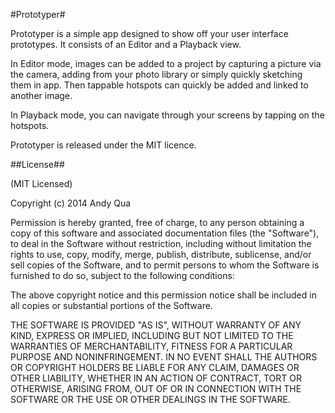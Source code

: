 #Prototyper#

Prototyper is a simple app designed to show off your user interface prototypes. It consists of an Editor and a Playback view.

In Editor mode, images can be added to a project by capturing a picture via the camera, adding from your photo library or simply quickly sketching them in app.
Then tappable hotspots can quickly be added and linked to another image.

In Playback mode, you can navigate through your screens by tapping on the hotspots.

Prototyper is released under the MIT licence.

##License##

(MIT Licensed)

Copyright (c) 2014 Andy Qua

Permission is hereby granted, free of charge, to any person obtaining a copy of this software and associated documentation files (the "Software"), to deal in the Software without restriction, including without limitation the rights to use, copy, modify, merge, publish, distribute, sublicense, and/or sell copies of the Software, and to permit persons to whom the Software is furnished to do so, subject to the following conditions:

The above copyright notice and this permission notice shall be included in all copies or substantial portions of the Software.

THE SOFTWARE IS PROVIDED "AS IS", WITHOUT WARRANTY OF ANY KIND, EXPRESS OR IMPLIED, INCLUDING BUT NOT LIMITED TO THE WARRANTIES OF MERCHANTABILITY, FITNESS FOR A PARTICULAR PURPOSE AND NONINFRINGEMENT. IN NO EVENT SHALL THE AUTHORS OR COPYRIGHT HOLDERS BE LIABLE FOR ANY CLAIM, DAMAGES OR OTHER LIABILITY, WHETHER IN AN ACTION OF CONTRACT, TORT OR OTHERWISE, ARISING FROM, OUT OF OR IN CONNECTION WITH THE SOFTWARE OR THE USE OR OTHER DEALINGS IN THE SOFTWARE.
